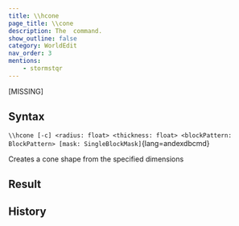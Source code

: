 ```yaml
---
title: \\hcone
page_title: \\cone
description: The  command.
show_outline: false
category: WorldEdit
nav_order: 3
mentions:
    - stormstqr
---
```


[MISSING]

<CommandDetailsTable
    name="\\hcone"
    :categories="[
        'system', 'world', 'server', 'worldedit'
    ]"
    :requiredTags="[
        'canUseChatCommands'
    ]"
    ultraSecurityModeSecurityLevel="WorldEdit"
    version="0.0.0"
    :undoSupported="-2"
    :functional="false"
    :deprecated="false"
/>

## Syntax

`\\hcone [-c] <radius: float> <thickness: float> <blockPattern: BlockPattern> [mask: SingleBlockMask]`{lang=andexdbcmd}

<indent>Creates a cone shape from the specified dimensions</indent>

## Result


## History
